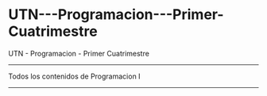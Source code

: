# UTN---Programacion---Primer-Cuatrimestre
UTN - Programacion - Primer Cuatrimestre
____________________________________________
Todos los contenidos de  Programacion I
____________________________________________

